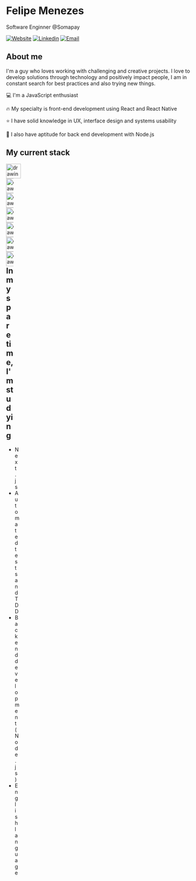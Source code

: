 # Felipe Menezes

Software Enginner @Somapay

[![Website](https://img.shields.io/badge/Website-red.svg?logo=Coveralls)]()
[![Linkedin](https://img.shields.io/badge/Linkedin-blue.svg?logo=linkedin)](https://www.linkedin.com/in/felipemenezesmagalhaes/)
[![Email](https://img.shields.io/badge/Email-important.svg?logo=Mail.ru)](mailto:fmm312@gmail.com)

## About me
I'm a guy who loves working with challenging and creative projects. I love to develop solutions through technology and positively impact people, I am in constant search for best practices and also trying new things.

:computer: I'm a JavaScript enthusiast

:fire: My specialty is front-end development using React and React Native

:star: I have solid knowledge in UX, interface design and systems usability

:rocket: I also have aptitude for back end development with Node.js

<!-- <img align="center" src="https://github-readme-stats.vercel.app/api/top-langs/?username=fmm312&hide=css" />-->

## My current stack

<img src="https://drive.google.com/uc?export=view&id=1X3EB6zP4a-AJq-cfTNM4VzEckgTla_oZ" alt="drawing" align="left" width="40"/><div style="width:20px;" /><img src="https://drive.google.com/uc?export=view&id=17QFSDqLYJo-vJcSrq0yk9x3vPMoZz3st" align="left" alt="drawing" width="40"/><div style="width:20px;" /><img src="https://drive.google.com/uc?export=view&id=1gxHbh5J_3Xgm9NailJYpkZr6rk3D6QN_" align="left" alt="drawing" width="40"/><div style="width:20px;" /><img src="https://drive.google.com/uc?export=view&id=1Vkf-PqFrpjGzzLSqmnR_TdlK4j4N3BDd" align="left" alt="drawing" width="40"/><div style="width:20px;" /><img src="https://drive.google.com/uc?export=view&id=1Mz2OKnrPLRZJH0rn5Lq1nDSyv32Ak5VR" align="left" alt="drawing" width="40"/><div style="width:20px;" /><img src="https://drive.google.com/uc?export=view&id=19nH9wHFPj5hlaoR97O9fBgL9ZI77C8Ya" align="left" alt="drawing" width="40"/><div style="width:20px;" /><img src="https://drive.google.com/uc?export=view&id=1qRBAWB7Vr0ahSTSYhq76WTQYY8MSIpVk" align="left" alt="drawing" width="40"/><br /><br />

## In my spare time, I'm studying

* Next.js
* Automated tests and TDD
* Back end development (Node.js)
* English language

